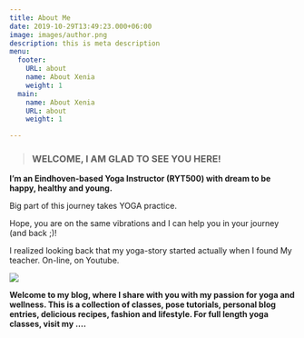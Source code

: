 ```yaml
---
title: About Me
date: 2019-10-29T13:49:23.000+06:00
image: images/author.png
description: this is meta description
menu:
  footer:
    URL: about
    name: About Xenia
    weight: 1
  main:
    name: About Xenia
    URL: about
    weight: 1

---
```

> ### **WELCOME, I AM GLAD TO SEE YOU HERE!**

**I’m an Eindhoven-based Yoga Instructor (RYT500) with dream to be happy, healthy and young.**

Big part of this journey takes YOGA practice.

Hope, you are on the same vibrations and I can help you in your journey (and back ;)!

I realized looking back that my yoga-story started actually when I found My teacher. On-line, on Youtube.

![](/images/13.jpg)

**Welcome to my blog, where I share with you with my passion for yoga and wellness. This is a collection of classes, pose tutorials, personal blog entries, delicious recipes, fashion and lifestyle. For full length yoga classes, visit my ....**